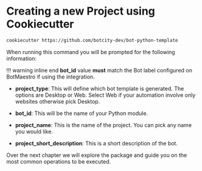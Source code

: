 # Creating a new Project using Cookiecutter

```bash
cookiecutter https://github.com/botcity-dev/bot-python-template
```

When running this command you will be prompted for the following information:

!!! warning inline end
    **bot_id** value **must** match the Bot label configured on BotMaestro if using the integration.

- **project_type**: This will define which bot template is generated.
    The options are Desktop or Web. Select Web if your automation involve only websites otherwise pick
    Desktop.

- **bot_id**: This will be the name of your Python module.

- **project_name**: This is the name of the project. You can pick any name you would like.

- **project_short_description**: This is a short description of the bot.

Over the next chapter we will explore the package and guide you on the most common operations to be executed.